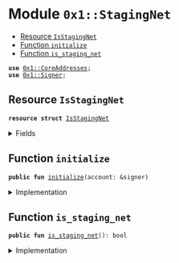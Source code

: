 
<a name="0x1_StagingNet"></a>

# Module `0x1::StagingNet`



-  [Resource `IsStagingNet`](#0x1_StagingNet_IsStagingNet)
-  [Function `initialize`](#0x1_StagingNet_initialize)
-  [Function `is_staging_net`](#0x1_StagingNet_is_staging_net)


<pre><code><b>use</b> <a href="CoreAddresses.md#0x1_CoreAddresses">0x1::CoreAddresses</a>;
<b>use</b> <a href="Signer.md#0x1_Signer">0x1::Signer</a>;
</code></pre>



<a name="0x1_StagingNet_IsStagingNet"></a>

## Resource `IsStagingNet`



<pre><code><b>resource</b> <b>struct</b> <a href="Testnet.md#0x1_StagingNet_IsStagingNet">IsStagingNet</a>
</code></pre>



<details>
<summary>Fields</summary>


<dl>
<dt>
<code>dummy_field: bool</code>
</dt>
<dd>

</dd>
</dl>


</details>

<a name="0x1_StagingNet_initialize"></a>

## Function `initialize`



<pre><code><b>public</b> <b>fun</b> <a href="Testnet.md#0x1_StagingNet_initialize">initialize</a>(account: &signer)
</code></pre>



<details>
<summary>Implementation</summary>


<pre><code><b>public</b> <b>fun</b> <a href="Testnet.md#0x1_StagingNet_initialize">initialize</a>(account: &signer) {
    <b>assert</b>(<a href="Signer.md#0x1_Signer_address_of">Signer::address_of</a>(account) == <a href="CoreAddresses.md#0x1_CoreAddresses_LIBRA_ROOT_ADDRESS">CoreAddresses::LIBRA_ROOT_ADDRESS</a>(), 0);
    move_to(account, <a href="Testnet.md#0x1_StagingNet_IsStagingNet">IsStagingNet</a>{})
}
</code></pre>



</details>

<a name="0x1_StagingNet_is_staging_net"></a>

## Function `is_staging_net`



<pre><code><b>public</b> <b>fun</b> <a href="Testnet.md#0x1_StagingNet_is_staging_net">is_staging_net</a>(): bool
</code></pre>



<details>
<summary>Implementation</summary>


<pre><code><b>public</b> <b>fun</b> <a href="Testnet.md#0x1_StagingNet_is_staging_net">is_staging_net</a>(): bool {
    <b>exists</b>&lt;<a href="Testnet.md#0x1_StagingNet_IsStagingNet">IsStagingNet</a>&gt;(<a href="CoreAddresses.md#0x1_CoreAddresses_LIBRA_ROOT_ADDRESS">CoreAddresses::LIBRA_ROOT_ADDRESS</a>())
}
</code></pre>



</details>


[//]: # ("File containing references which can be used from documentation")
[ACCESS_CONTROL]: https://github.com/libra/lip/blob/master/lips/lip-2.md
[ROLE]: https://github.com/libra/lip/blob/master/lips/lip-2.md#roles
[PERMISSION]: https://github.com/libra/lip/blob/master/lips/lip-2.md#permissions
